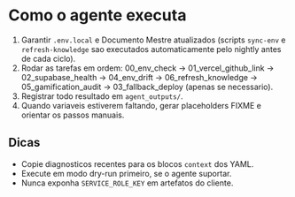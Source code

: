 # Como o agente executa
1. Garantir `.env.local` e Documento Mestre atualizados (scripts `sync-env` e `refresh-knowledge` sao executados automaticamente pelo nightly antes de cada ciclo).
2. Rodar as tarefas em ordem: 00_env_check -> 01_vercel_github_link -> 02_supabase_health -> 04_env_drift -> 06_refresh_knowledge -> 05_gamification_audit -> 03_fallback_deploy (apenas se necessario).
3. Registrar todo resultado em `agent_outputs/`.
4. Quando variaveis estiverem faltando, gerar placeholders FIXME e orientar os passos manuais.

## Dicas
- Copie diagnosticos recentes para os blocos `context` dos YAML.
- Execute em modo dry-run primeiro, se o agente suportar.
- Nunca exponha `SERVICE_ROLE_KEY` em artefatos do cliente.
